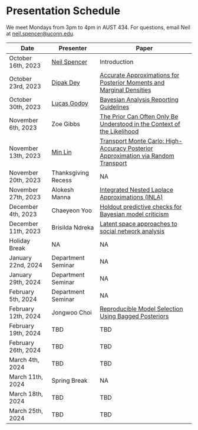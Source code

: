 # Presentation Schedule


We meet Mondays from 3pm to 4pm in AUST 434. For questions, email Neil at neil.spencer@uconn.edu. 

| Date               | Presenter |                    Paper |
| -------- | ------- | -------|
| October 16th, 2023  | [Neil Spencer](https://sites.google.com/site/neilarchspencer/)      | Introduction|
| October 23rd, 2023  | [Dipak Dey](http://merlot.stat.uconn.edu/~dey/)    | [Accurate Approximations for Posterior Moments and Marginal Densities](https://www.tandfonline.com/doi/abs/10.1080/01621459.1986.10478240)|
| October 30th, 2023  | [Lucas Godoy](https://lcgodoy.me)     | [Bayesian Analysis Reporting Guidelines](https://www.nature.com/articles/s41562-021-01177-7)|
| November 6th, 2023 | Zoe Gibbs | [The Prior Can Often Only Be Understood in the Context of the Likelihood](https://www.mdpi.com/1099-4300/19/10/555)|
| November 13th, 2023 | [Min Lin](https://minlinstat.github.io/) | [Transport Monte Carlo: High-Accuracy Posterior Approximation via Random Transport](https://doi.org/10.1080/01621459.2021.2003201)|
| November 20th, 2023 | Thanksgiving Recess   | NA|
| November 27th, 2023 | Alokesh Manna   | [Integrated Nested Laplace Approximations (INLA)](https://arxiv.org/pdf/1907.01248.pdf)|
| December 4th, 2023  | Chaeyeon Yoo   | [Holdout predictive checks for Bayesian model criticism](https://www.gemma-moran.com/publications/10203-holdout-predictive-checks-for-bayesian-model-criticism-previously-population-predictive-checks)|
| December 11th, 2023 | Brisilda Ndreka  | [Latent space approaches to social network analysis](https://www.tandfonline.com/doi/abs/10.1198/016214502388618906)|
| Holiday Break | NA | NA|
| January 22nd, 2024 | Department Seminar | NA|
| January 29th, 2024 | Department Seminar | NA|
| February 5th, 2024 | Department Seminar | NA|
| February 12th, 2024| Jongwoo Choi | [Reproducible Model Selection Using Bagged Posteriors](https://www.ncbi.nlm.nih.gov/pmc/articles/PMC9838736/)|
| February 19th, 2024| TBD | TBD|
| February 26th, 2024| TBD | TBD|
| March 4th, 2024| TBD | TBD|
| March 11th, 2024| Spring Break | NA|
| March 18th, 2024| TBD | TBD|
| March 25th, 2024| TBD | TBD|
